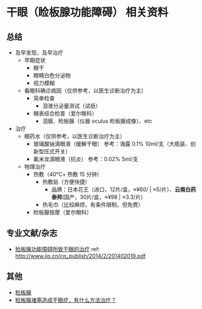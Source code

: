 # 干眼（睑板腺功能障碍） 相关资料

## 总结

- 及早发现，及早治疗
  - 早期症状
    - 眼干
    - 眼睛白色分泌物
    - 视力模糊
  - 看眼科确诊病因（仅供参考，以医生诊断治疗为主）
    - 简单检查
      - 泪液分泌量测试（试纸）
    - 眼表综合检查（爱尔眼科）
      - 泪膜、睑板腺（仪器 oculus 睑板腺成像）、etc
- 治疗
  - 眼药水（仅供参考，以医生诊断治疗为主）
    - 玻璃酸钠滴眼液（缓解干眼） 参考：海露 0.1% 10ml/支（大瓶装、创新型压式开关）
    - 氟米龙滴眼液（抗炎） 参考：0.02% 5ml/支
  - 物理治疗
    - 热敷（40℃+ 热敷 15 分钟）
      - 热敷贴（方便快捷）
        - 品牌：日本花王（进口，12片/盒，≈¥60/ | ≈5/片）、**云南白药泰邦**(国产，30片/盒，≈¥98 | ≈3.3/片)
      - 热毛巾（比较麻烦，有条件限制，但免费）
    - 睑板腺按摩（爱尔眼科）
    

## 专业文献/杂志

- [睑板腺功能障碍所致干眼的治疗](./201402019.pdf)  ref: http://www.ijo.cn/cn_publish/2014/2/201402019.pdf

## 其他

- [睑板腺](https://zh.wikipedia.org/wiki/%E7%9E%BC%E6%9D%BF%E8%85%BA)
- [睑板腺堵塞造成干眼症，有什么方法治疗？](https://www.zhihu.com/question/36934321)


